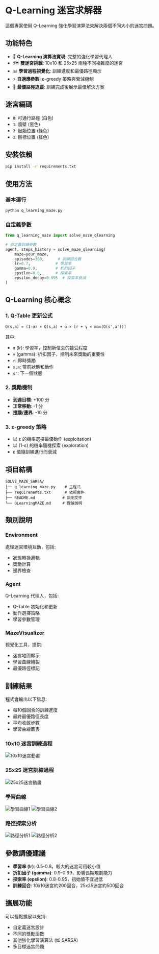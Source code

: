 # Q-Learning 迷宮求解器

這個專案使用 Q-Learning 強化學習演算法來解決兩個不同大小的迷宮問題。

## 功能特色

- 🧠 **Q-Learning 演算法實現**: 完整的強化學習代理人
- 🗺️ **雙迷宮挑戰**: 10x10 和 25x25 兩種不同複雜度的迷宮
- 📊 **學習過程視覺化**: 訓練進度和最優路徑顯示
- ⚡ **自適應參數**: ε-greedy 策略與衰減機制
- 🎯 **最優路徑追蹤**: 訓練完成後展示最佳解決方案

## 迷宮編碼

- `0`: 可通行路徑 (白色)
- `1`: 牆壁 (黑色)  
- `2`: 起始位置 (綠色)
- `3`: 目標位置 (紅色)

## 安裝依賴

```bash
pip install -r requirements.txt
```

## 使用方法

### 基本運行

```bash
python q_learning_maze.py
```

### 自定義參數

```python
from q_learning_maze import solve_maze_qlearning

# 自定義訓練參數
agent, steps_history = solve_maze_qlearning(
    maze=your_maze,
    episodes=300,      # 訓練回合數
    lr=0.7,           # 學習率
    gamma=0.9,        # 折扣因子
    epsilon=0.9,      # 探索率
    epsilon_decay=0.995  # 探索率衰減
)
```

## Q-Learning 核心概念

### 1. Q-Table 更新公式

```
Q(s,a) = (1-α) × Q(s,a) + α × [r + γ × max(Q(s',a'))]
```

其中:
- `α` (lr): 學習率，控制新信息的接受程度
- `γ` (gamma): 折扣因子，控制未來獎勵的重要性
- `r`: 即時獎勵
- `s,a`: 當前狀態和動作
- `s'`: 下一個狀態

### 2. 獎勵機制

- **到達目標**: +100 分
- **正常移動**: -1 分  
- **撞牆/邊界**: -10 分

### 3. ε-greedy 策略

- 以 ε 的機率選擇最優動作 (exploitation)
- 以 (1-ε) 的機率隨機探索 (exploration)
- ε 值隨訓練進行而衰減

## 項目結構

```
SOLVE_MAZE_SARSA/
├── q_learning_maze.py    # 主程式
├── requirements.txt      # 依賴套件
├── README.md            # 說明文件
└── QLearningMAZE.md     # 理論說明
```

## 類別說明

### Environment
處理迷宮環境互動，包括:
- 狀態轉換邏輯
- 獎勵計算
- 邊界檢查

### Agent  
Q-Learning 代理人，包括:
- Q-Table 初始化和更新
- 動作選擇策略
- 學習參數管理

### MazeVisualizer
視覺化工具，提供:
- 迷宮地圖顯示
- 學習曲線繪製
- 最優路徑標記

## 訓練結果

程式會輸出以下信息:
- 每10個回合的訓練進度
- 最終最優路徑長度
- 平均收斂步數
- 學習曲線圖表

### 10x10 迷宮訓練過程
![10x10迷宮動畫](figures/maze_10x10_animation.gif)

### 25x25 迷宮訓練過程
![25x25迷宮動畫](figures/maze_25x25_animation.gif)

### 學習曲線
![學習曲線1](figures/Figure_1.png)
![學習曲線2](figures/Figure_2.png)

### 路徑探索分析
![路徑分析1](figures/3Figure_.png)
![路徑分析2](figures/4Figure_.png)

## 參數調優建議

- **學習率 (lr)**: 0.5-0.8，較大的迷宮可用較小值
- **折扣因子 (gamma)**: 0.9-0.99，影響長期規劃能力
- **探索率 (epsilon)**: 0.8-0.95，初始值不宜過低
- **訓練回合**: 10x10迷宮約200回合，25x25迷宮約500回合

## 擴展功能

可以輕鬆擴展以支持:
- 自定義迷宮設計
- 不同的獎勵函數
- 其他強化學習演算法 (如 SARSA)
- 多目標迷宮問題